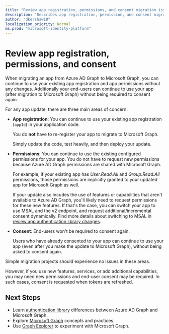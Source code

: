 ```yaml
---
title: "Review app registration, permissions, and consent migration issues"
description: "Describes app registration, permission, and consent migration from Azure Active Directory (Azure AD) to Microsoft Graph API."
author: "dkershaw10"
localization_priority: Normal
ms.prod: "microsoft-identity-platform"
---
```


# Review app registration, permissions, and consent

When migrating an app from Azure AD Graph to Microsoft Graph, you can continue to use your existing app registration and app permissions without any changes. Additionally your end-users can continue to use your app (after migration to Microsoft Graph) without being required to consent again.  

For any app update, there are three main areas of concern:

- **App registration**: You can continue to use your existing app registration (`appId`) in your application code.  

    You do **not** have to re-register your app to migrate to Microsoft Graph.  

    Simply update the code, test heavily, and then deploy your update.  

- **Permissions**: You can continue to use the existing configured permissions for your app. You do not have to request new permissions because Azure AD Graph permissions are shared with Microsoft Graph.

    For example, if your existing app has _User.Read.All_ and _Group.Read.All_ permissions, those permissions are implicitly granted to your updated app for Microsoft Graph as well.

    If your update also incudes the use of features or capabilities that aren't available to Azure AD Graph, you'll likely need to request permissions for these new features. If that's the case, you can switch your app to use MSAL and the v2 endpoint, and request additional/incremental consent dynamically. Find more details about switching to MSAL in [review app authentication library changes](/graph/migrate-azure-ad-graph-authentication-library).

- **Consent**: End-users won't be required to consent again.

    Users who have already consented to your app can continue to use your app (even after you make the update to Microsoft Graph), without being asked to consent again.

Simple migration projects should experience no issues in these areas.

However, if you use new features, services, or add additional capabilities, you may need new permissions and end-user consent may be required.  In such cases, consent is requested when tokens are refreshed.

## Next Steps

- Learn [authentication library](migrate-azure-ad-graph-authentication-library.md) differences between Azure AD Graph and Microsoft Graph.
- Explore [Microsoft Graph](/graph/overview) concepts and practices.
- Use [Graph Explorer](https://aka.ms/ge) to experiment with Microsoft Graph.
